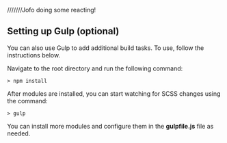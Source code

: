 ///////Jofo doing some reacting!




## Setting up Gulp (optional)

You can also use Gulp to add additional build tasks. To use, follow the instructions below.

Navigate to the root directory and  run the following command:
```
> npm install
```

After modules are installed, you can start watching for SCSS changes using the command:
```
> gulp
```

You can install more modules and configure them in the **gulpfile.js** file as needed.

